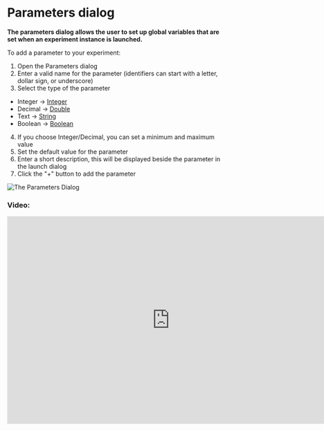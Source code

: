 # Parameters dialog
**The parameters dialog allows the user to set up global variables that are set when an experiment instance is launched.**

To add a parameter to your experiment:

1. Open the Parameters dialog
2. Enter a valid name for the parameter (identifiers can start with a letter, dollar sign, or underscore)
3. Select the type of the parameter
  * Integer -> [Integer](https://docs.oracle.com/javase/7/docs/api/java/lang/Integer.html)
  * Decimal -> [Double](https://docs.oracle.com/javase/7/docs/api/java/lang/Double.html)
  * Text -> [String](https://docs.oracle.com/javase/7/docs/api/java/lang/String.html)
  * Boolean -> [Boolean](https://docs.oracle.com/javase/7/docs/api/java/lang/Boolean.html) 
4. If you choose Integer/Decimal, you can set a minimum and maximum value 
5. Set the default value for the parameter 
6. Enter a short description, this will be displayed beside the parameter in the launch dialog
7. Click the "+" button to add the parameter

![The Parameters Dialog](https://github.com/human-nature-lab/breadboard/wiki/images/the-parameters-dialog.png)

### Video:
<iframe width="750" height="480" src="https://www.youtube.com/embed/BdRtck9qQ6w" title="YouTube video player" frameborder="0" allow="accelerometer; autoplay; clipboard-write; encrypted-media; gyroscope; picture-in-picture" allowfullscreen></iframe>

